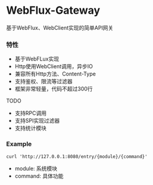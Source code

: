 # WebFlux-Gateway

基于WebFlux、WebClient实现的简单API网关

### 特性
- 基于WebFLux实现
- Http使用WebClient调用，异步IO
- 兼容所有Http方法、Content-Type
- 支持鉴权、限流等过滤器
- 框架非常轻量，代码不超过300行

TODO
- 支持RPC调用
- 支持SPI实现过滤器
- 支持统计模块

### Example
```shell
curl 'http://127.0.0.1:8080/entry/{module}/{command}'
```

- module: 系统模块
- command: 具体功能
